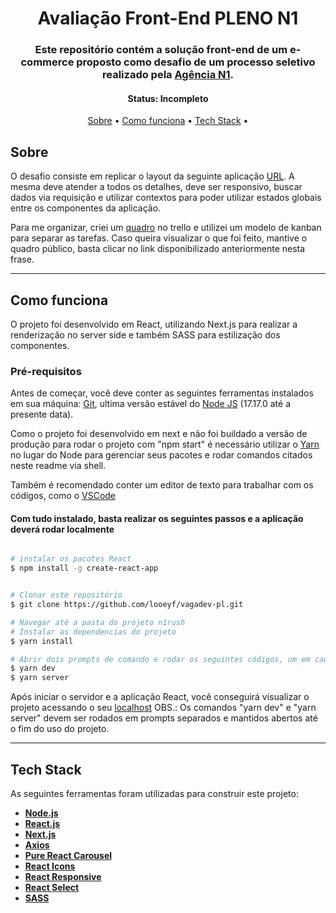 <h1 align="center">
    Avaliação Front-End PLENO N1
</h1>

<h3 align="center">
    Este repositório contém a solução front-end de um e-commerce proposto como desafio de um processo seletivo realizado pela <a href="https://agencian1.com.br/" target="_blank">Agência N1</a>.
</h3>

<h4 align="center"> 
	 Status: Incompleto
</h4>

<p align="center">
 <a href="#sobre">Sobre</a> •
 <a href="#como-funciona">Como funciona</a> • 
 <a href="#tech-stack">Tech Stack</a> • 
</p>

## Sobre

O desafio consiste em replicar o layout da seguinte aplicação [URL](https://www.figma.com/file/fcy8mdkluclGRQ4GqaVObN/Avalia%C3%A7%C3%A3o-Front-end-PLENO?node-id=1202%3A0). A mesma deve atender a todos os detalhes, deve ser responsivo, buscar dados via requisição e utilizar contextos para poder utilizar estados globais entre os componentes da aplicação.

Para me organizar, criei um [quadro](https://trello.com/b/HkyGZk2W/template-kanban) no trello e utilizei um modelo de kanban para separar as tarefas. Caso queira visualizar o que foi feito, mantive o quadro público, basta clicar no link disponibilizado anteriormente nesta frase.

---

## Como funciona

O projeto foi desenvolvido em React, utilizando Next.js para realizar a renderização no server side e também SASS para estilização dos componentes.

### Pré-requisitos

Antes de começar, você deve conter as seguintes ferramentas instalados em sua máquina:
[Git](https://git-scm.com/downloads), ultima versão estável do [Node JS](https://nodejs.org/pt-br/download/) (17.17.0 até a presente data).

Como o projeto foi desenvolvido em next e não foi buildado a versão de produção para rodar o projeto com "npm start" é necessário utilizar o [Yarn](https://yarnpkg.com/getting-started/install) no lugar do Node para gerenciar seus pacotes e rodar comandos citados neste readme via shell.

Também é recomendado conter um editor de texto para trabalhar com os códigos, como o [VSCode](https://code.visualstudio.com/)

#### Com tudo instalado, basta realizar os seguintes passos e a aplicação deverá rodar localmente

```bash

# instalar os pacotes React
$ npm install -g create-react-app


# Clonar este repositório
$ git clone https://github.com/looeyf/vagadev-pl.git

# Navegar até a pasta do projeto n1rush
# Instalar as dependencias do projeto
$ yarn install

# Abrir dois prompts de comando e rodar os seguintes códigos, um em cada janela (manter as janelas abertas enquanto utiliza o projeto)
$ yarn dev
$ yarn server

```

Após iniciar o servidor e a aplicação React, você conseguirá visualizar o projeto acessando o seu [localhost](http://localhost:3000/)
OBS.: Os comandos "yarn dev" e "yarn server" devem ser rodados em prompts separados e mantidos abertos até o fim do uso do projeto.

---

## Tech Stack

As seguintes ferramentas foram utilizadas para construir este projeto:

- **[Node.js](https://nodejs.org/pt-br/)**
- **[React.js](https://pt-br.reactjs.org)**
- **[Next.js](https://nextjs.org)**
- **[Axios](https://www.npmjs.com/package/axios)**
- **[Pure React Carousel](https://www.npmjs.com/package/pure-react-carousel)**
- **[React Icons](https://www.npmjs.com/package/react-icons)**
- **[React Responsive](https://www.npmjs.com/package/react-responsive)**
- **[React Select](https://www.npmjs.com/package/react-select)**
- **[SASS](https://www.npmjs.com/package/sass)**
